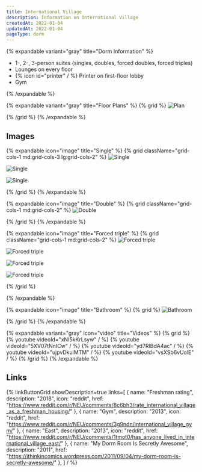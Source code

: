 ```yaml
---
title: International Village
description: Information on International Village
createdAt: 2022-01-04
updatedAt: 2022-01-04
pageType: dorm
---
```


{% expandable variant="gray" title="Dorm Information" %}

- 1-, 2-, 3-person suites (singles, doubles, forced doubles, forced triples)
- Lounges on every floor
- {% icon id="printer" / %} Printer on first-floor lobby
- Gym

{% /expandable %}

{% expandable variant="gray" title="Floor Plans" %}
{% grid %}
![Plan](/housing/international-village/plan.jpg)

{% /grid %}
{% /expandable %}

## Images

{% expandable icon="image" title="Single" %}
{% grid className="grid-cols-1 md:grid-cols-3 lg:grid-cols-2" %}
![Single](/housing/international-village/single2.png)

![Single](/housing/international-village/single3.png)

![Single](/housing/international-village/single1.jpg)

{% /grid %}
{% /expandable %}

{% expandable icon="image" title="Double" %}
{% grid className="grid-cols-1 md:grid-cols-2" %}
![Double](/housing/international-village/double1.jpg)

{% /grid %}
{% /expandable %}

{% expandable icon="image" title="Forced triple" %}
{% grid className="grid-cols-1 md:grid-cols-2" %}
![Forced triple](/housing/international-village/forced-triple-4.jpeg)

![Forced triple](/housing/international-village/forced-triple-1.jpeg)

![Forced triple](/housing/international-village/forced-triple-3.jpeg)

![Forced triple](/housing/international-village/forced-triple-5.jpeg)

{% /grid %}

{% /expandable %}

{% expandable icon="image" title="Bathroom" %}
{% grid %}
![Bathroom](/housing/international-village/bathroom1.jpg)

{% /grid %}
{% /expandable %}

{% expandable variant="gray" icon="video" title="Videos" %}
{% grid %}
{% youtube videoId="xNI5kKrLsyw" / %}
{% youtube videoId="5XV07tNnICw" / %}
{% youtube videoId="yd7RlBdA4ac" / %}
{% youtube videoId="ujpvDkuiMTM" / %}
{% youtube videoId="vsXSb6vUolE" / %}
{% /grid %}
{% /expandable %}

## Links

{% linkButtonGrid
  showDescription=true
  links=[
    { name: "Freshman rating", description: "2018", icon: "reddit", href: "https://www.reddit.com/r/NEU/comments/8c6bh3/rate_international_village_as_a_freshman_housing/" },
    { name: "Gym", description: "2013", icon: "reddit", href: "https://www.reddit.com/r/NEU/comments/3g9ndn/international_village_gym/" },
    { name: "East", description: "2013", icon: "reddit", href: "https://www.reddit.com/r/NEU/comments/1tmot0/has_anyone_lived_in_international_village_east/" },
    { name: "My Dorm Room Is Secretly Awesome", description: "2011", href: "https://ithinkincomics.wordpress.com/2011/09/04/my-dorm-room-is-secretly-awesome/" },
  ] / %}
